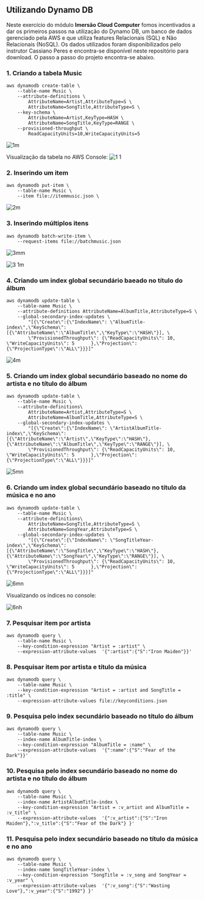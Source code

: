 ## Utilizando Dynamo DB

Neste exercício do módulo **Imersão Cloud Computer** fomos incentivados a dar os primeiros passos na utilização do Dynamo DB, um banco de dados gerenciado pela AWS e que utiliza features Relacionais (SQL) e Não Relacionais (NoSQL). Os dados utilizados foram disponibilizados pelo instrutor Cassiano Peres e encontra-se disponível neste repositório para download.
O passo a passo do projeto encontra-se abaixo. 

### 1. Criando a tabela Music
    aws dynamodb create-table \
        --table-name Music \
        --attribute-definitions \
            AttributeName=Artist,AttributeType=S \
            AttributeName=SongTitle,AttributeType=S \
        --key-schema \
            AttributeName=Artist,KeyType=HASH \
            AttributeName=SongTitle,KeyType=RANGE \
        --provisioned-throughput \
            ReadCapacityUnits=10,WriteCapacityUnits=5
            
![1m](https://user-images.githubusercontent.com/101302079/198854792-c358da80-f74b-4fac-9ff4-cdcb5bf02c4c.PNG)

Visualização da tabela no AWS Console: 
![1 1](https://user-images.githubusercontent.com/101302079/198854828-85cc0d40-1e1c-4699-8a5a-53181c9b3195.PNG)

### 2. Inserindo um item
    aws dynamodb put-item \
        --table-name Music \
        --item file://itemmusic.json \

![2m](https://user-images.githubusercontent.com/101302079/198854918-bf048848-1aa5-4a52-89e5-a078b102e07a.PNG)

### 3. Inserindo múltiplos itens
    aws dynamodb batch-write-item \
        --request-items file://batchmusic.json
        
![3mm](https://user-images.githubusercontent.com/101302079/198855046-214b7491-87c1-469e-bbc2-1b5cc03f8a7b.png)

![3 1m](https://user-images.githubusercontent.com/101302079/198855085-298ea5d3-3d77-4a9b-b0c7-9f998ecd73cb.PNG)

### 4. Criando um index global secundário baeado no título do álbum
    aws dynamodb update-table \
        --table-name Music \
        --attribute-definitions AttributeName=AlbumTitle,AttributeType=S \
        --global-secondary-index-updates \
            "[{\"Create\":{\"IndexName\": \"AlbumTitle-index\",\"KeySchema\":[{\"AttributeName\":\"AlbumTitle\",\"KeyType\":\"HASH\"}], \
            \"ProvisionedThroughput\": {\"ReadCapacityUnits\": 10, \"WriteCapacityUnits\": 5      },\"Projection\":{\"ProjectionType\":\"ALL\"}}}]"

![4m](https://user-images.githubusercontent.com/101302079/198855224-85ef3438-24dd-46e4-9de9-e4d84ae78fe3.png)

### 5. Criando um index global secundário baseado no nome do artista e no título do álbum
    aws dynamodb update-table \
        --table-name Music \
        --attribute-definitions\
            AttributeName=Artist,AttributeType=S \
            AttributeName=AlbumTitle,AttributeType=S \
        --global-secondary-index-updates \
            "[{\"Create\":{\"IndexName\": \"ArtistAlbumTitle-index\",\"KeySchema\":[{\"AttributeName\":\"Artist\",\"KeyType\":\"HASH\"}, {\"AttributeName\":\"AlbumTitle\",\"KeyType\":\"RANGE\"}], \
            \"ProvisionedThroughput\": {\"ReadCapacityUnits\": 10, \"WriteCapacityUnits\": 5      },\"Projection\":{\"ProjectionType\":\"ALL\"}}}]"
            
![5mn](https://user-images.githubusercontent.com/101302079/198855317-3a582bab-700b-46f4-a346-c2625c3a4ba1.png)

### 6. Criando um index global secundário baseado no título da música e no ano
    aws dynamodb update-table \
        --table-name Music \
        --attribute-definitions\
            AttributeName=SongTitle,AttributeType=S \
            AttributeName=SongYear,AttributeType=S \
        --global-secondary-index-updates \
            "[{\"Create\":{\"IndexName\": \"SongTitleYear-index\",\"KeySchema\":[{\"AttributeName\":\"SongTitle\",\"KeyType\":\"HASH\"}, {\"AttributeName\":\"SongYear\",\"KeyType\":\"RANGE\"}], \
            \"ProvisionedThroughput\": {\"ReadCapacityUnits\": 10, \"WriteCapacityUnits\": 5      },\"Projection\":{\"ProjectionType\":\"ALL\"}}}]"

![6mn](https://user-images.githubusercontent.com/101302079/198855739-bd65e3a3-8ff8-4ab2-b7b2-464247ed9173.png)

Visualizando os índices no console: 

![6nh](https://user-images.githubusercontent.com/101302079/198855755-6494355e-901b-43c6-aef7-456a81e0e1c9.PNG)

### 7. Pesquisar item por artista
    aws dynamodb query \
        --table-name Music \
        --key-condition-expression "Artist = :artist" \
        --expression-attribute-values  '{":artist":{"S":"Iron Maiden"}}'
        
### 8. Pesquisar item por artista e título da música
    aws dynamodb query \
        --table-name Music \
        --key-condition-expression "Artist = :artist and SongTitle = :title" \
        --expression-attribute-values file://keyconditions.json
        
### 9. Pesquisa pelo index secundário baseado no título do álbum
    aws dynamodb query \
        --table-name Music \
        --index-name AlbumTitle-index \
        --key-condition-expression "AlbumTitle = :name" \
        --expression-attribute-values  '{":name":{"S":"Fear of the Dark"}}'

### 10. Pesquisa pelo index secundário baseado no nome do artista e no título do álbum
    aws dynamodb query \
        --table-name Music \
        --index-name ArtistAlbumTitle-index \
        --key-condition-expression "Artist = :v_artist and AlbumTitle = :v_title" \
        --expression-attribute-values  '{":v_artist":{"S":"Iron Maiden"},":v_title":{"S":"Fear of the Dark"} }'
        
### 11. Pesquisa pelo index secundário baseado no título da música e no ano
    aws dynamodb query \
        --table-name Music \
        --index-name SongTitleYear-index \
        --key-condition-expression "SongTitle = :v_song and SongYear = :v_year" \
        --expression-attribute-values  '{":v_song":{"S":"Wasting Love"},":v_year":{"S":"1992"} }'

